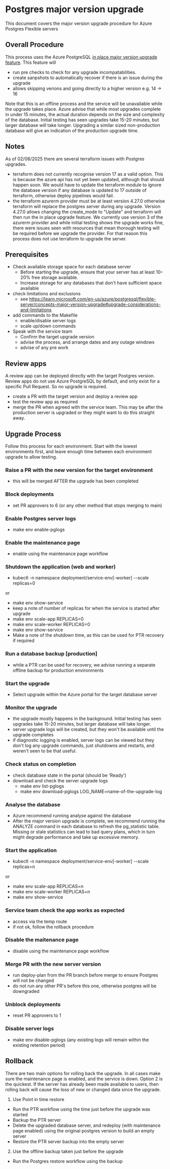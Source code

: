 # Postgres major version upgrade

This document covers the major version upgrade procedure for Azure Postgres Flexible servers

## Overall Procedure

This process uses the Azure PostgreSQL [in place major version upgrade feature](https://learn.microsoft.com/en-us/azure/postgresql/flexible-server/concepts-major-version-upgrade). This feature will
- run pre checks to check for any upgrade incompatabilities.
- create sanpshots to automatically recover if there is an issue during the upgrade
- allows skipping verions and going directly to a higher version e.g. 14 -> 16

Note that this is an offline process and the service will be unavailable while the upgrade takes place. Azure advise that while most upgrades complete in under 15 minutes, the actual duration depends on the size and complexity of the database. Initial testing has seen upgrades take 15-20 minutes, but larger database will take longer. Upgrading a similar sized non-production database will give an indication of the production upgrade time.

## Notes

As of 02/08/2025 there are several terraform issues with Postgres upgrades.
- terraform does not currently recognise version 17 as a valid option. This is because the azure api has not yet been updated, although that should happen soon. We would have to update the terraform module to ignore the database version if any database is updated to 17 outside of terraform, otherwise deploy pipelines would fail.
- the terraform azurerm provider must be at least version 4.27.0 otherwise terraform will replace the postgres server during any upgrade. Version 4.27.0 allows changing the create_mode to "Update" and terraform will then run the in place upgrade feature. We currently use version 3 of the azurerm provider and while initial testing shows the upgrade works fine, there were issues seen with resources that mean thorough testing will be required before we upgrade the provider. For that reason this process does not use terraform to upgrade the server.

## Prerequisites

- Check available storage space for each database server
    - Before starting the upgrade, ensure that your server has at least 10–20% free storage available.
    - Increase storage for any databases that don't have sufficient space available
- check limitations and exclusions
    - see https://learn.microsoft.com/en-us/azure/postgresql/flexible-server/concepts-major-version-upgrade#upgrade-considerations-and-limitations
- add commands to the Makefile
    - enable/disable server logs
    - scale up/down commands
- Speak with the service team
    - Confirm the target upgrade version
    - advise the process, and arrange dates and any outage windows
    - advise of any pre work

## Review apps

A review app can be deployed directly with the target Postgres version. Review apps do not use Azure PostgreSQL by default, and only exist for a specific Pull Request. So no upgrade is required.
- create a PR with the target version and deploy a review app
- test the review app as required
- merge the PR when agreed with the service team. This may be after the production server is upgraded or they might want to do this straight away.

## Upgrade Process

Follow this process for each environment. Start with the lowest environments first, and leave enough time between each environment upgrade to allow testing.

### Raise a PR with the new version for the target environment
- this will be merged AFTER the upgrade has been completed

### Block deployments
- set PR approvers to 6 (or any other method that stops merging to main)

### Enable Postgres server logs
- make env enable-pglogs

### Enable the maintenance page
- enable using the maintenance page workflow

### Shutdown the application (web and worker)
- kubectl -n namespace deployment/service-env[-worker] --scale replicas=0

or
- make env show-service
- keep a note of number of replicas for when the service is started after upgrade
- make env scale-app REPLICAS=0
- make env scale-worker REPLICAS=0
- make env show-service
- Make a note of the shutdown time, as this can be used for PTR recovery if required

### Run a database backup [production]
- while a PTR can be used for recovery, we advise running a separate offline backup for production environments

### Start the upgrade
- Select upgrade within the Azure portal for the target database server

### Monitor the upgrade
- the upgrade mostly happens in the background. Initial testing has seen upgrades take 15-20 minutes, but larger database will take longer.
- server upgrade logs will be created, but they won't be available until the upgrade completes
- if diagnostic logging is enabled, server logs can be viewed but they don't log any upgrade commands, just shutdowns and restarts, and weren't seen to be that useful.

### Check status on completion
- check database state in the portal (should be 'Ready')
- download and check the server upgrade logs
    - make env list-pglogs
    - make env download-pglogs LOG_NAME=name-of-the-upgrade-log

### Analyse the database
- Azure recommend running analyse against the database
- After the major version upgrade is complete, we recommend running the ANALYZE command in each database to refresh the pg_statistic table. Missing or stale statistics can lead to bad query plans, which in turn might degrade performance and take up excessive memory.

### Start the application
- kubectl -n namespace deployment/service-env[-worker] --scale replicas=n

or
- make env scale-app REPLICAS=n
- make env scale-worker REPLICAS=n
- make env show-service

### Service team check the app works as expected
- access via the temp route
- if not ok, follow the rollback procedure

### Disable the maitenance page
- disable using the maintenance page workflow

### Merge PR with the new server version
- run deploy-plan from the PR branch before merge to ensure Postgres will not be changed
- do not run any other PR's before this one, otherwise postgres will be downgraded

### Unblock deployments
- reset PR approvers to 1

### Disable server logs
- make env disable-pglogs (any existing logs will remain within the existing retention period)

## Rollback

There are two main options for rolling back the upgrade.
In all cases make sure the maintenance page is enabled, and the service is down.
Option 2 is the quickest.
If the server has already been made available to users, then rolling back will cause the loss of new or changed data since the upgrade.

1. Use Point in time restore
- Run the PTR workflow using the time just before the upgrade was started
- Backup the PTR server
- Delete the upgraded database server, and redeploy (with maintenance page enabled) using the original postgres version to build an empty server
- Restore the PTR server backup into the empty server

2. Use the offline backup taken just before the upgrade
- Run the Postgres restore workflow using the backup
